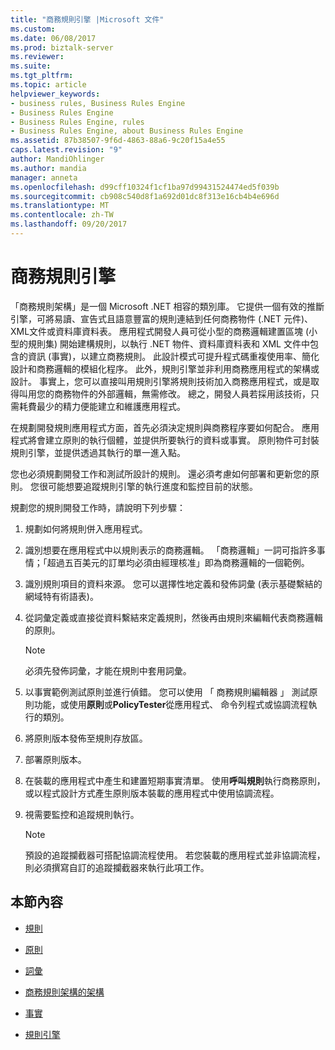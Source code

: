 ```yaml
---
title: "商務規則引擎 |Microsoft 文件"
ms.custom: 
ms.date: 06/08/2017
ms.prod: biztalk-server
ms.reviewer: 
ms.suite: 
ms.tgt_pltfrm: 
ms.topic: article
helpviewer_keywords:
- business rules, Business Rules Engine
- Business Rules Engine
- Business Rules Engine, rules
- Business Rules Engine, about Business Rules Engine
ms.assetid: 87b38507-9f6d-4863-88a6-9c20f15a4e55
caps.latest.revision: "9"
author: MandiOhlinger
ms.author: mandia
manager: anneta
ms.openlocfilehash: d99cff10324f1cf1ba97d99431524474ed5f039b
ms.sourcegitcommit: cb908c540d8f1a692d01dc8f313e16cb4b4e696d
ms.translationtype: MT
ms.contentlocale: zh-TW
ms.lasthandoff: 09/20/2017
---
```

# <a name="business-rules-engine"></a>商務規則引擎
「商務規則架構」是一個 Microsoft .NET 相容的類別庫。 它提供一個有效的推斷引擎，可將易讀、宣告式且語意豐富的規則連結到任何商務物件 (.NET 元件)、XML文件或資料庫資料表。 應用程式開發人員可從小型的商務邏輯建置區塊 (小型的規則集) 開始建構規則，以執行 .NET 物件、資料庫資料表和 XML 文件中包含的資訊 (事實)，以建立商務規則。 此設計模式可提升程式碼重複使用率、簡化設計和商務邏輯的模組化程序。 此外，規則引擎並非利用商務應用程式的架構或設計。 事實上，您可以直接叫用規則引擎將規則技術加入商務應用程式，或是取得叫用您的商務物件的外部邏輯，無需修改。 總之，開發人員若採用該技術，只需耗費最少的精力便能建立和維護應用程式。  
  
 在規劃開發規則應用程式方面，首先必須決定規則與商務程序要如何配合。 應用程式將會建立原則的執行個體，並提供所要執行的資料或事實。 原則物件可封裝規則引擎，並提供透過其執行的單一進入點。  
  
 您也必須規劃開發工作和測試所設計的規則。 還必須考慮如何部署和更新您的原則。 您很可能想要追蹤規則引擎的執行進度和監控目前的狀態。  
  
 規劃您的規則開發工作時，請說明下列步驟：  
  
1.  規劃如何將規則併入應用程式。  
  
2.  識別想要在應用程式中以規則表示的商務邏輯。 「商務邏輯」一詞可指許多事情；「超過五百美元的訂單均必須由經理核准」即為商務邏輯的一個範例。  
  
3.  識別規則項目的資料來源。 您可以選擇性地定義和發佈詞彙 (表示基礎繫結的網域特有術語表)。  
  
4.  從詞彙定義或直接從資料繫結來定義規則，然後再由規則來編輯代表商務邏輯的原則。  
  
    > [!NOTE]
    >  必須先發佈詞彙，才能在規則中套用詞彙。  
  
5.  以事實範例測試原則並進行偵錯。 您可以使用 「 商務規則編輯器 」 測試原則功能，或使用**原則**或**PolicyTester**從應用程式、 命令列程式或協調流程執行的類別。  
  
6.  將原則版本發佈至規則存放區。  
  
7.  部署原則版本。  
  
8.  在裝載的應用程式中產生和建置短期事實清單。 使用**呼叫規則**執行商務原則，或以程式設計方式產生原則版本裝載的應用程式中使用協調流程。  
  
9. 視需要監控和追蹤規則執行。  
  
    > [!NOTE]
    >  預設的追蹤攔截器可搭配協調流程使用。 若您裝載的應用程式並非協調流程，則必須撰寫自訂的追蹤攔截器來執行此項工作。  
  
## <a name="in-this-section"></a>本節內容  
  
-   [規則](../core/rules.md)  
  
-   [原則](../core/policies.md)  
  
-   [詞彙](../core/vocabularies.md)  
  
-   [商務規則架構的架構](../core/business-rules-framework-architecture.md)  
  
-   [事實](../core/facts.md)  
  
-   [規則引擎](../core/rule-engine.md)